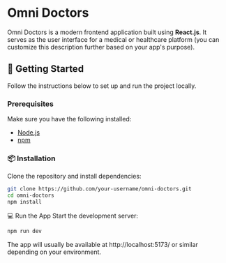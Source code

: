 # Omni Doctors

Omni Doctors is a modern frontend application built using **React.js**. It serves as the user interface for a medical or healthcare platform (you can customize this description further based on your app's purpose).

## 🚀 Getting Started

Follow the instructions below to set up and run the project locally.

### Prerequisites

Make sure you have the following installed:

- [Node.js](https://nodejs.org/)
- [npm](https://www.npmjs.com/)

### 📦 Installation

Clone the repository and install dependencies:

```bash
git clone https://github.com/your-username/omni-doctors.git
cd omni-doctors
npm install 
``` 

💻 Run the App
Start the development server:

```bash
npm run dev
```
The app will usually be available at http://localhost:5173/ or similar depending on your environment.

